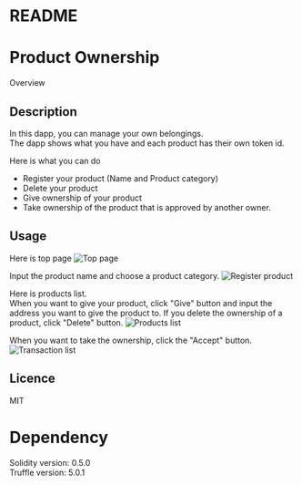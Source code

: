 # README

Product Ownership
====

Overview

## Description
In this dapp, you can manage your own belongings.  
The dapp shows what you have and each product has their own token id.

Here is what you can do  
- Register your product (Name and Product category)
- Delete your product
- Give ownership of your product
- Take ownership of the product that is approved by another owner.

## Usage
Here is top page
![Top page](https://user-images.githubusercontent.com/38364091/53531249-8cf00380-3aa7-11e9-9b85-a5bf2c501665.png)

Input the product name and choose a product category.
![Register product](https://user-images.githubusercontent.com/38364091/53531251-8cf00380-3aa7-11e9-8506-723a8d3807d1.png)

Here is products list.  
When you want to give your product, click "Give" button and input the address you want to give the product to. If you delete the ownership of a product, click "Delete" button.
![Products list](https://user-images.githubusercontent.com/38364091/53531252-8cf00380-3aa7-11e9-93c3-2931123b7a1a.png)

When you want to take the ownership, click the "Accept" button.
![Transaction list](https://user-images.githubusercontent.com/38364091/53531254-8cf00380-3aa7-11e9-89a0-6a8d780bd397.png)


## Licence
MIT


# Dependency
Solidity version: 0.5.0  
Truffle version: 5.0.1
